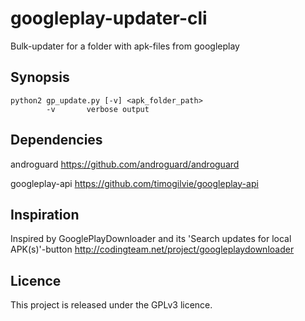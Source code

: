 # googleplay-updater-cli
Bulk-updater for a folder with apk-files from googleplay

## Synopsis
```
python2 gp_update.py [-v] <apk_folder_path>
        -v       verbose output
```

## Dependencies
androguard https://github.com/androguard/androguard

googleplay-api https://github.com/timogilvie/googleplay-api

## Inspiration

Inspired by GooglePlayDownloader and its 'Search updates for local APK(s)'-button http://codingteam.net/project/googleplaydownloader

## Licence
This project is released under the GPLv3 licence.


